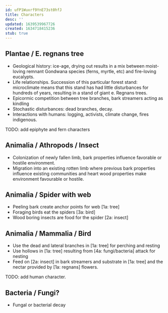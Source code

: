 ```yaml
---
id: ufP1Wuxrf9YnE73st0hfJ
title: Characters
desc: ''
updated: 1639539967726
created: 1634718415236
stub: true
---
```



## Plantae / E. regnans tree

- Geological history: ice-age, drying out results in a mix between moist-loving remnant Gondwana species (ferns, myrtle, etc) and fire-loving eucalypts.
- Life relationships. Succession of this particular forest stand: microclimate means that this stand has had little disturbances for hundreds of years, resulting in a stand of giant e. Regnans trees.
- Epicormic competition between tree branches, bark streamers acting as kindling
- Stochastic disturbances: dead branches, decay.
- Interactions with humans: logging, activists, climate change, fires indigenous.

TODO: add epiphyte and fern characters

## Animalia / Athropods / Insect

- Colonization of newly fallen limb, bark properties influence favorable or hostile environment.
- Migration into an existing rotten limb where previous bark properties influence existing communities and heart wood properties make environment favourable or hostile.

## Animalia / Spider with web

- Peeling bark create anchor points for web [1a: tree]
- Foraging birds eat the spiders [3a: bird]
- Wood boring insects are food for the spider [2a: insect]

## Animalia / Mammalia / Bird

- Use the dead and lateral branches in [1a: tree] for perching and resting
- Use hollows in [1a: tree] resulting from [4a: fungi/bacteria] attack for nesting
- Feed on [2a: insect] in bark streamers and substrate in [1a: tree] and the nectar provided by [1a: regnans] flowers.

TODO: add human character.

## Bacteria / Fungi?

- Fungal or bacterial decay
